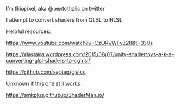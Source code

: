 I’m thiopixel, aka @pentothalic on twitter


I attempt to convert shaders from GLSL to HLSL

Helpful resources:

https://www.youtube.com/watch?v=CzORVWFvZ28&t=330s

https://alastaira.wordpress.com/2015/08/07/unity-shadertoys-a-k-a-converting-glsl-shaders-to-cghlsl/

https://github.com/septag/glslcc

Unknown if this one still works: 

https://smkplus.github.io/ShaderMan.io/


